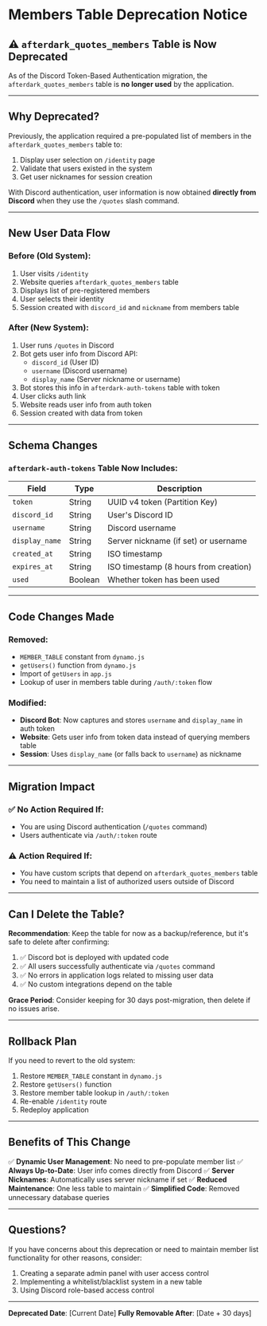 # Members Table Deprecation Notice

## ⚠️ `afterdark_quotes_members` Table is Now Deprecated

As of the Discord Token-Based Authentication migration, the `afterdark_quotes_members` table is **no longer used** by the application.

---

## Why Deprecated?

Previously, the application required a pre-populated list of members in the `afterdark_quotes_members` table to:
1. Display user selection on `/identity` page
2. Validate that users existed in the system
3. Get user nicknames for session creation

With Discord authentication, user information is now obtained **directly from Discord** when they use the `/quotes` slash command.

---

## New User Data Flow

### Before (Old System):
1. User visits `/identity`
2. Website queries `afterdark_quotes_members` table
3. Displays list of pre-registered members
4. User selects their identity
5. Session created with `discord_id` and `nickname` from members table

### After (New System):
1. User runs `/quotes` in Discord
2. Bot gets user info from Discord API:
   - `discord_id` (User ID)
   - `username` (Discord username)
   - `display_name` (Server nickname or username)
3. Bot stores this info in `afterdark-auth-tokens` table with token
4. User clicks auth link
5. Website reads user info from auth token
6. Session created with data from token

---

## Schema Changes

### `afterdark-auth-tokens` Table Now Includes:

| Field | Type | Description |
|-------|------|-------------|
| `token` | String | UUID v4 token (Partition Key) |
| `discord_id` | String | User's Discord ID |
| `username` | String | Discord username |
| `display_name` | String | Server nickname (if set) or username |
| `created_at` | String | ISO timestamp |
| `expires_at` | String | ISO timestamp (8 hours from creation) |
| `used` | Boolean | Whether token has been used |

---

## Code Changes Made

### Removed:
- `MEMBER_TABLE` constant from `dynamo.js`
- `getUsers()` function from `dynamo.js`
- Import of `getUsers` in `app.js`
- Lookup of user in members table during `/auth/:token` flow

### Modified:
- **Discord Bot**: Now captures and stores `username` and `display_name` in auth token
- **Website**: Gets user info from token data instead of querying members table
- **Session**: Uses `display_name` (or falls back to `username`) as nickname

---

## Migration Impact

### ✅ No Action Required If:
- You are using Discord authentication (`/quotes` command)
- Users authenticate via `/auth/:token` route

### ⚠️ Action Required If:
- You have custom scripts that depend on `afterdark_quotes_members` table
- You need to maintain a list of authorized users outside of Discord

---

## Can I Delete the Table?

**Recommendation**: Keep the table for now as a backup/reference, but it's safe to delete after confirming:

1. ✅ Discord bot is deployed with updated code
2. ✅ All users successfully authenticate via `/quotes` command
3. ✅ No errors in application logs related to missing user data
4. ✅ No custom integrations depend on the table

**Grace Period**: Consider keeping for 30 days post-migration, then delete if no issues arise.

---

## Rollback Plan

If you need to revert to the old system:

1. Restore `MEMBER_TABLE` constant in `dynamo.js`
2. Restore `getUsers()` function
3. Restore member table lookup in `/auth/:token`
4. Re-enable `/identity` route
5. Redeploy application

---

## Benefits of This Change

✅ **Dynamic User Management**: No need to pre-populate member list
✅ **Always Up-to-Date**: User info comes directly from Discord
✅ **Server Nicknames**: Automatically uses server nickname if set
✅ **Reduced Maintenance**: One less table to maintain
✅ **Simplified Code**: Removed unnecessary database queries

---

## Questions?

If you have concerns about this deprecation or need to maintain member list functionality for other reasons, consider:

1. Creating a separate admin panel with user access control
2. Implementing a whitelist/blacklist system in a new table
3. Using Discord role-based access control

---

**Deprecated Date**: [Current Date]
**Fully Removable After**: [Date + 30 days]
